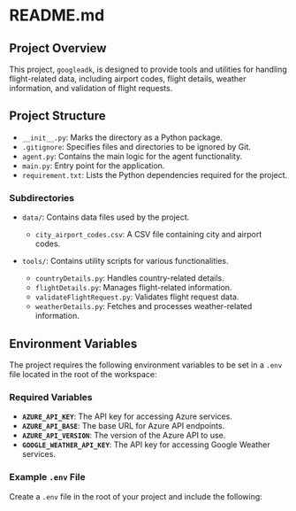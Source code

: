 # README.md

## Project Overview
This project, `googleadk`, is designed to provide tools and utilities for handling flight-related data, including airport codes, flight details, weather information, and validation of flight requests.

## Project Structure
- `__init__.py`: Marks the directory as a Python package.
- `.gitignore`: Specifies files and directories to be ignored by Git.
- `agent.py`: Contains the main logic for the agent functionality.
- `main.py`: Entry point for the application.
- `requirement.txt`: Lists the Python dependencies required for the project.

### Subdirectories
- `data/`: Contains data files used by the project.
  - `city_airport_codes.csv`: A CSV file containing city and airport codes.

- `tools/`: Contains utility scripts for various functionalities.
  - `countryDetails.py`: Handles country-related details.
  - `flightDetails.py`: Manages flight-related information.
  - `validateFlightRequest.py`: Validates flight request data.
  - `weatherDetails.py`: Fetches and processes weather-related information.

## Environment Variables
The project requires the following environment variables to be set in a `.env` file located in the root of the workspace:

### Required Variables
- **`AZURE_API_KEY`**: The API key for accessing Azure services.
- **`AZURE_API_BASE`**: The base URL for Azure API endpoints.
- **`AZURE_API_VERSION`**: The version of the Azure API to use.
- **`GOOGLE_WEATHER_API_KEY`**: The API key for accessing Google Weather services.

### Example `.env` File
Create a `.env` file in the root of your project and include the following:
